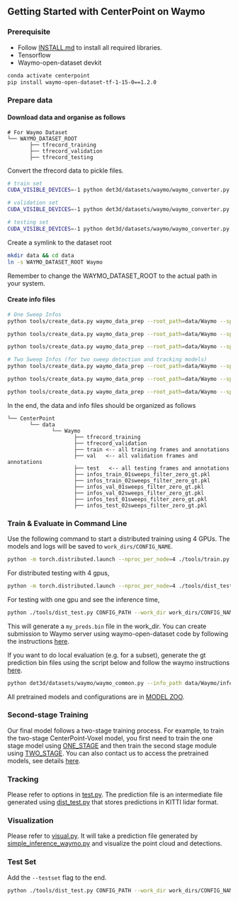 ## Getting Started with CenterPoint on Waymo

### Prerequisite 

- Follow [INSTALL.md](INSTALL.md) to install all required libraries. 
- Tensorflow 
- Waymo-open-dataset devkit

```bash
conda activate centerpoint 
pip install waymo-open-dataset-tf-1-15-0==1.2.0 
```

### Prepare data

#### Download data and organise as follows

```
# For Waymo Dataset         
└── WAYMO_DATASET_ROOT
       ├── tfrecord_training       
       ├── tfrecord_validation   
       ├── tfrecord_testing 
```

Convert the tfrecord data to pickle files.

```bash
# train set 
CUDA_VISIBLE_DEVICES=-1 python det3d/datasets/waymo/waymo_converter.py --record_path 'WAYMO_DATASET_ROOT/tfrecord_training/*.tfrecord'  --root_path 'WAYMO_DATASET_ROOT/train/'

# validation set 
CUDA_VISIBLE_DEVICES=-1 python det3d/datasets/waymo/waymo_converter.py --record_path 'WAYMO_DATASET_ROOT/tfrecord_validation/*.tfrecord'  --root_path 'WAYMO_DATASET_ROOT/val/'

# testing set 
CUDA_VISIBLE_DEVICES=-1 python det3d/datasets/waymo/waymo_converter.py --record_path 'WAYMO_DATASET_ROOT/tfrecord_testing/*.tfrecord'  --root_path 'WAYMO_DATASET_ROOT/test/'
```

Create a symlink to the dataset root 
```bash
mkdir data && cd data
ln -s WAYMO_DATASET_ROOT Waymo
```
Remember to change the WAYMO_DATASET_ROOT to the actual path in your system. 


#### Create info files

```bash
# One Sweep Infos 
python tools/create_data.py waymo_data_prep --root_path=data/Waymo --split train --nsweeps=1

python tools/create_data.py waymo_data_prep --root_path=data/Waymo --split val --nsweeps=1

python tools/create_data.py waymo_data_prep --root_path=data/Waymo --split test --nsweeps=1

# Two Sweep Infos (for two sweep detection and tracking models)
python tools/create_data.py waymo_data_prep --root_path=data/Waymo --split train --nsweeps=2

python tools/create_data.py waymo_data_prep --root_path=data/Waymo --split val --nsweeps=2

python tools/create_data.py waymo_data_prep --root_path=data/Waymo --split test --nsweeps=2
```

In the end, the data and info files should be organized as follows

```
└── CenterPoint
       └── data    
              └── Waymo 
                     ├── tfrecord_training       
                     ├── tfrecord_validation
                     ├── train <-- all training frames and annotations 
                     ├── val   <-- all validation frames and annotations 
                     ├── test   <-- all testing frames and annotations 
                     ├── infos_train_01sweeps_filter_zero_gt.pkl
                     ├── infos_train_02sweeps_filter_zero_gt.pkl
                     ├── infos_val_01sweeps_filter_zero_gt.pkl
                     ├── infos_val_02sweeps_filter_zero_gt.pkl
                     ├── infos_test_01sweeps_filter_zero_gt.pkl
                     ├── infos_test_02sweeps_filter_zero_gt.pkl
```

### Train & Evaluate in Command Line

Use the following command to start a distributed training using 4 GPUs. The models and logs will be saved to ```work_dirs/CONFIG_NAME```. 

```bash
python -m torch.distributed.launch --nproc_per_node=4 ./tools/train.py CONFIG_PATH
```

For distributed testing with 4 gpus,

```bash
python -m torch.distributed.launch --nproc_per_node=4 ./tools/dist_test.py CONFIG_PATH --work_dir work_dirs/CONFIG_NAME --checkpoint work_dirs/CONFIG_NAME/latest.pth 
```

For testing with one gpu and see the inference time,

```bash
python ./tools/dist_test.py CONFIG_PATH --work_dir work_dirs/CONFIG_NAME --checkpoint work_dirs/CONFIG_NAME/latest.pth --speed_test 
```

This will generate a `my_preds.bin` file in the work_dir. You can create submission to Waymo server using waymo-open-dataset code by following the instructions [here](https://github.com/waymo-research/waymo-open-dataset/blob/master/docs/quick_start.md).  

If you want to do local evaluation (e.g. for a subset), generate the gt prediction bin files using the script below and follow the waymo instructions [here](https://github.com/waymo-research/waymo-open-dataset/blob/master/docs/quick_start.md).

```bash
python det3d/datasets/waymo/waymo_common.py --info_path data/Waymo/infos_val_01sweeps_filter_zero_gt.pkl --result_path data/Waymo/ --gt 
```

All pretrained models and configurations are in [MODEL ZOO](../configs/waymo/README.md).

### Second-stage Training 

Our final model follows a two-stage training process. For example, to train the two-stage CenterPoint-Voxel model, you first need to train the one stage model using [ONE_STAGE](../configs/waymo/voxelnet/waymo_centerpoint_voxelnet_3x.py) and then train the second stage module using [TWO_STAGE](../configs/waymo/voxelnet/two_stage/waymo_centerpoint_voxelnet_two_stage_bev_5point_ft_6epoch_freeze.py). You can also contact us to access the pretrained models, see details [here](../configs/waymo/README.md). 

### Tracking 

Please refer to options in [test.py](../tools/waymo_tracking/test.py). The prediction file is an intermediate file generated using [dist_test.py](../tools/dist_test.py) that stores predictions in KITTI lidar format. 

### Visualization 

Please refer to [visual.py](../tools/visual.py). It will take a prediction file generated by [simple_inference_waymo.py](../tools/simple_inference_waymo.py) and visualize the point cloud and detections.  

### Test Set 

Add the ```--testset``` flag to the end. 

```bash
python ./tools/dist_test.py CONFIG_PATH --work_dir work_dirs/CONFIG_NAME --checkpoint work_dirs/CONFIG_NAME/latest.pth --testset 
```
